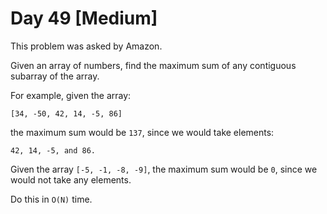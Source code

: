 # Day 49 \[Medium\]

This problem was asked by Amazon.

Given an array of numbers, find the maximum sum of any contiguous subarray of the array.

For example, given the array:
```
[34, -50, 42, 14, -5, 86]
```
the maximum sum would be `137`, since we would take elements:
 ```
 42, 14, -5, and 86.
```


Given the array `[-5, -1, -8, -9]`, the maximum sum would be `0`, since we would not take any elements.

Do this in `O(N)` time.